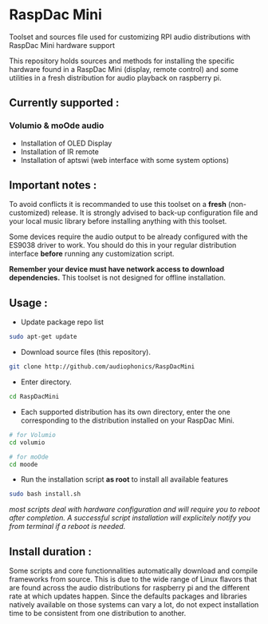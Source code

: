 # RaspDac Mini
Toolset and sources file used for customizing RPI audio distributions with RaspDac Mini hardware support 

This repository holds sources and methods for installing the specific hardware found in a RaspDac Mini  (display, remote control) and some utilities in a fresh distribution for audio playback on raspberry pi. 

## Currently supported : 
 
### Volumio & moOde audio
* Installation of OLED Display
* Installation of IR remote
* Installation of aptswi (web interface with some system options) 
  
## Important notes : 
To avoid conflicts it is recommanded to use this toolset on a **fresh** (non-customized) release. 
It is strongly advised to back-up configuration file and your local music library before installing anything with this toolset.

Some devices require the audio output to be already configured with the ES9038 driver to work. You should do this in your regular distribution interface **before** running any customization script.

**Remember your device must have network access to download dependencies.** This toolset is not designed for offline installation.

## Usage : 

* Update package repo list
```bash
sudo apt-get update
```

* Download source files (this repository).
```bash
git clone http://github.com/audiophonics/RaspDacMini
```
* Enter directory.
```bash
cd RaspDacMini
```
* Each supported distribution has its own directory, enter the one corresponding to the distribution installed on your RaspDac Mini. 
```bash
# for Volumio
cd volumio

# for moOde
cd moode
```
* Run the installation script **as root** to install all available features
```bash
sudo bash install.sh
```

*most scripts deal with hardware configuration and will require you to reboot after completion. A successful script installation will explicitely notify you from terminal if a reboot is needed.*

## Install duration :
Some scripts and core functionnalities automatically download and compile frameworks from source. This is due to the wide range of Linux flavors that are found across the audio distributions for raspberry pi and the different rate at which updates happen. Since the defaults packages and libraries natively available on those systems can vary a lot, do not expect installation time to be consistent from one distribution to another.
